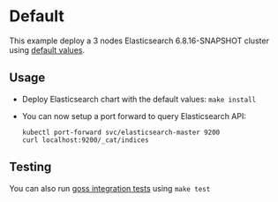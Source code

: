 # Default

This example deploy a 3 nodes Elasticsearch 6.8.16-SNAPSHOT cluster using
[default values][].


## Usage

* Deploy Elasticsearch chart with the default values: `make install`

* You can now setup a port forward to query Elasticsearch API:

  ```
  kubectl port-forward svc/elasticsearch-master 9200
  curl localhost:9200/_cat/indices
  ```


## Testing

You can also run [goss integration tests][] using `make test`


[goss integration tests]: https://github.com/elastic/helm-charts/tree/6.8/elasticsearch/examples/default/test/goss.yaml
[default values]: https://github.com/elastic/helm-charts/tree/6.8/elasticsearch/values.yaml
